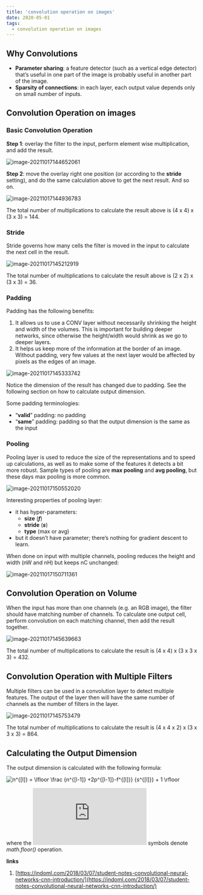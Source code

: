 ```yaml
---
title: 'convolution operation on images'
date: 2020-05-01
tags:
  - convolution operation on images
---
```




## Why Convolutions

- **Parameter sharing**: a feature detector (such as a vertical edge detector) that’s useful in one part of the image is probably useful in another part of the image.
- **Sparsity of connections**: in each layer, each output value depends only on small number of inputs.

## Convolution Operation on images

### Basic Convolution Operation

**Step 1**: overlay the filter to the input, perform element wise multiplication, and add the result.

![image-20211017144652061](../images/image-20211017144652061.png)

**Step 2**: move the overlay right one position (or according to the **stride** setting), and do the same calculation above to get the next result. And so on.

![image-20211017144936783](../images/image-20211017144936783.png)

The total number of multiplications to calculate the result above is (4 x 4) x (3 x 3) = 144.

### Stride

Stride governs how many cells the filter is moved in the input to calculate the next cell in the result.

![image-20211017145212919](../images/image-20211017145212919.png)

The total number of multiplications to calculate the result above is (2 x 2) x (3 x 3) = 36.

### Padding

Padding has the following benefits:

1. It allows us to use a CONV layer without necessarily shrinking the height and width of the volumes. This is important for building deeper networks, since otherwise the height/width would shrink as we go to deeper layers.
2. It helps us keep more of the information at the border of an image. Without padding, very few values at the next layer would be affected by pixels as the edges of an image.

![image-20211017145333742](../images/image-20211017145333742.png)

Notice the dimension of the result has changed due to padding. See the following section on how to calculate output dimension.

Some padding terminologies:

- “**valid**” padding: no padding
- “**same**” padding: padding so that the output dimension is the same as the input

### Pooling

Pooling layer is used to reduce the size of the representations and to speed up calculations, as well as to make some of the features it detects a bit more robust. Sample types of pooling are **max pooling** and **avg pooling**, but these days max pooling is more common.

![image-20211017150552020](../images/image-20211017150552020.png)

Interesting properties of pooling layer:

- it has hyper-parameters:
  - **size** (***f***)
  - **stride** (***s***)
  - **type** (max or avg)
- but it doesn’t have parameter; there’s nothing for gradient descent to learn.

When done on input with multiple channels, pooling reduces the height and width (nW and nH) but keeps nC unchanged:

![image-20211017150711361](../images/image-20211017150711361.png)



## Convolution Operation on Volume

When the input has more than one channels (e.g. an RGB image), the filter should have matching number of channels. To calculate one output cell, perform convolution on each matching channel, then add the result together.

![image-20211017145639663](../images/image-20211017145639663.png)

The total number of multiplications to calculate the result is (4 x 4) x (3 x 3 x 3) = 432.

## Convolution Operation with Multiple Filters

Multiple filters can be used in a convolution layer to detect multiple features. The output of the layer then will have the same number of channels as the number of filters in the layer.

![image-20211017145753479](../images/image-20211017145753479.png)

The total number of multiplications to calculate the result is (4 x 4 x 2) x (3 x 3 x 3) = 864.

## Calculating the Output Dimension

The output dimension is calculated with the following formula:

![n^{[l]} = \lfloor \frac {n^{[l-1]} +2p^{[l-1]}-f^{[l]}} {s^{[l]}} + 1 \rfloor  ](../images/rfloor++&bg=ffffff&fg=000000&s=3&c=20201002)

where the ![\lfloor \ \rfloor ](https://s0.wp.com/latex.php?latex=%5Clfloor+%5C+%5Crfloor+&bg=ffffff&fg=000000&s=0&c=20201002) symbols denote *math.floor()* operation.

**links**

1. [https://indoml.com/2018/03/07/student-notes-convolutional-neural-networks-cnn-introduction/](https://indoml.com/2018/03/07/student-notes-convolutional-neural-networks-cnn-introduction/)
